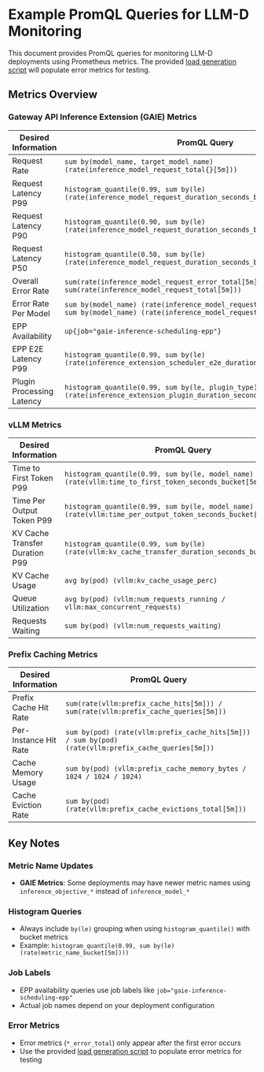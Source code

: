 # Example PromQL Queries for LLM-D Monitoring

This document provides PromQL queries for monitoring LLM-D deployments using Prometheus metrics.
The provided [load generation script](./scripts/generate-load-llmd.sh) will populate error metrics for testing.

## Metrics Overview

### Gateway API Inference Extension (GAIE) Metrics

| Desired Information | PromQL Query |
|---------------------|--------------|
| Request Rate | `sum by(model_name, target_model_name) (rate(inference_model_request_total{}[5m]))` |
| Request Latency P99 | `histogram_quantile(0.99, sum by(le) (rate(inference_model_request_duration_seconds_bucket[5m])))` |
| Request Latency P90 | `histogram_quantile(0.90, sum by(le) (rate(inference_model_request_duration_seconds_bucket[5m])))` |
| Request Latency P50 | `histogram_quantile(0.50, sum by(le) (rate(inference_model_request_duration_seconds_bucket[5m])))` |
| Overall Error Rate | `sum(rate(inference_model_request_error_total[5m])) / sum(rate(inference_model_request_total[5m]))` |
| Error Rate Per Model | `sum by(model_name) (rate(inference_model_request_error_total[5m])) / sum by(model_name) (rate(inference_model_request_total[5m]))` |
| EPP Availability | `up{job="gaie-inference-scheduling-epp"}` |
| EPP E2E Latency P99 | `histogram_quantile(0.99, sum by(le) (rate(inference_extension_scheduler_e2e_duration_seconds_bucket[5m])))` |
| Plugin Processing Latency | `histogram_quantile(0.99, sum by(le, plugin_type) (rate(inference_extension_plugin_duration_seconds_bucket[5m])))` |

### vLLM Metrics

| Desired Information | PromQL Query |
|---------------------|--------------|
| Time to First Token P99 | `histogram_quantile(0.99, sum by(le, model_name) (rate(vllm:time_to_first_token_seconds_bucket[5m])))` |
| Time Per Output Token P99 | `histogram_quantile(0.99, sum by(le, model_name) (rate(vllm:time_per_output_token_seconds_bucket[5m])))` |
| KV Cache Transfer Duration P99 | `histogram_quantile(0.99, sum by(le) (rate(vllm:kv_cache_transfer_duration_seconds_bucket[5m])))` |
| KV Cache Usage | `avg by(pod) (vllm:kv_cache_usage_perc)` |
| Queue Utilization | `avg by(pod) (vllm:num_requests_running / vllm:max_concurrent_requests)` |
| Requests Waiting | `sum by(pod) (vllm:num_requests_waiting)` |

### Prefix Caching Metrics

| Desired Information | PromQL Query |
|---------------------|--------------|
| Prefix Cache Hit Rate | `sum(rate(vllm:prefix_cache_hits[5m])) / sum(rate(vllm:prefix_cache_queries[5m]))` |
| Per-Instance Hit Rate | `sum by(pod) (rate(vllm:prefix_cache_hits[5m])) / sum by(pod) (rate(vllm:prefix_cache_queries[5m]))` |
| Cache Memory Usage | `sum by(pod) (vllm:prefix_cache_memory_bytes / 1024 / 1024 / 1024)` |
| Cache Eviction Rate | `sum by(pod) (rate(vllm:prefix_cache_evictions_total[5m]))` |

## Key Notes

### Metric Name Updates
- **GAIE Metrics**: Some deployments may have newer metric names using `inference_objective_*` instead of `inference_model_*`

### Histogram Queries
- Always include `by(le)` grouping when using `histogram_quantile()` with bucket metrics
- Example: `histogram_quantile(0.99, sum by(le) (rate(metric_name_bucket[5m])))`

### Job Labels
- EPP availability queries use job labels like `job="gaie-inference-scheduling-epp"`
- Actual job names depend on your deployment configuration

### Error Metrics
- Error metrics (`*_error_total`) only appear after the first error occurs
- Use the provided [load generation script](./scripts/generate-load-llmd.sh) to populate error metrics for testing
